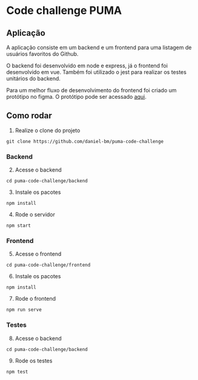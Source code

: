 # Code challenge PUMA

## Aplicação

A aplicação consiste em um backend e um frontend para uma listagem de usuários favoritos do Github.

O backend foi desenvolvido em node e express, já o frontend foi desenvolvido em vue. Também foi utilizado o jest para realizar os testes unitários do backend.

Para um melhor fluxo de desenvolvimento do frontend foi criado um protótipo no figma. O protótipo pode ser acessado [aqui](https://www.figma.com/file/gXiIR01LwBApFlUfEOEQwV/Untitled?type=design&node-id=0%3A1&mode=dev).

## Como rodar

1. Realize o clone do projeto

```
git clone https://github.com/daniel-bm/puma-code-challenge

```

### Backend

2. Acesse o backend

```
cd puma-code-challenge/backend

```

3. Instale os pacotes

```
npm install

```

4. Rode o servidor

```
npm start

```

### Frontend

5. Acesse o frontend

```
cd puma-code-challenge/frontend

```

6. Instale os pacotes

```
npm install

```

7. Rode o frontend

```
npm run serve

```

### Testes

8. Acesse o backend

```
cd puma-code-challenge/backend

```

9. Rode os testes

```
npm test

```

